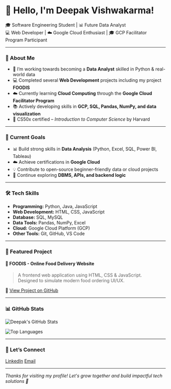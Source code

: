 # 👋 Hello, I'm Deepak Vishwakarma!

🎓 Software Engineering Student | 📊 Future Data Analyst  
💻 Web Developer | ☁️ Google Cloud Enthusiast | 🎓 GCP Facilitator Program Participant

---

### 🌟 About Me

- 🔭 I’m working towards becoming a **Data Analyst** skilled in Python & real-world data
- 💻 Completed several **Web Development** projects including my project **FOODIS**
- ☁️ Currently learning **Cloud Computing** through the **Google Cloud Facilitator Program**
- 📚 Actively developing skills in **GCP, SQL, Pandas, NumPy, and data visualization**
- 🧠 CS50x certified – *Introduction to Computer Science* by Harvard

---

### 🚀 Current Goals

- 📊 Build strong skills in **Data Analysis** (Python, Excel, SQL, Power BI, Tableau)
- ☁️ Achieve certifications in **Google Cloud**
- 💡 Contribute to open-source beginner-friendly data or cloud projects
- 🧪 Continue exploring **DBMS, APIs, and backend logic**

---

### 🛠️ Tech Skills

- **Programming:** Python, Java, JavaScript
- **Web Development:** HTML, CSS, JavaScript
- **Database:** SQL, MySQL
- **Data Tools:** Pandas, NumPy, Excel
- **Cloud:** Google Cloud Platform (GCP)
- **Other Tools:** Git, GitHub, VS Code

---

### 🧩 Featured Project

#### 🍔 FOODIS - Online Food Delivery Website
> A frontend web application using HTML, CSS & JavaScript.  
> Designed to simulate modern food ordering UI/UX.

🔗 [View Project on GitHub]([https://github.com/DeepakVishwakarma/FOODIS](https://github.com/users/Imdpkk/projects/1))

---

### 📊 GitHub Stats

![Deepak's GitHub Stats](https://github-readme-stats.vercel.app/api?username=DeepakVishwakarma&show_icons=true&theme=radical)

![Top Languages](https://github-readme-stats.vercel.app/api/top-langs/?username=DeepakVishwakarma&layout=compact&theme=radical)

---

### 🤝 Let’s Connect

[LinkedIn](https://www.linkedin.com/in/deepak-vishwakarma-846ba1269/)
[Email](mailto:deepvishwakarma.2114@gmail.com)

---

*Thanks for visiting my profile! Let's grow together and build impactful tech solutions 🚀*
